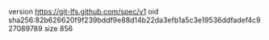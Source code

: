 version https://git-lfs.github.com/spec/v1
oid sha256:82b626620f9f239bddf9e88d14b22da3efb1a5c3e19536ddfadef4c927089789
size 856
